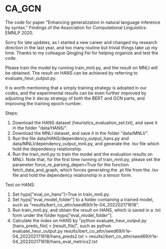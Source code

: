 # CA_GCN
The code for paper "Enhancing generalization in natural language inference by syntax." Findings of the Association for Computational Linguistics: EMNLP 2020. 

Sorry for late updates, as I started a new career and changed my research direction in the last year, and too many routine but trivial things take up my time. Thanks to my colleague Qingjing Fei for helping organize and test the code.

Please train the model by running train_mnli.py, and the result on MNLI will be obtained. The result on HANS can be achieved by referring to evaluate_heur_output.py. 

It is worth mentioning that a simply training strategy is adopted in our codes, and the experimental results can be even further improved by adjusting the lr decay strategy of both the BERT and GCN parts, and improving the training epoch number.  


Steps:
1. Download the HANS dataset (heuristics_evaluation_set.txt), and save it in the folder "data/HANS/". 
2. Download the MNLI dataset, and save it in the folder "data/MNLI/". 
3. Run the file data/HANS/dependency_output_hans.py and data/MNLI/dependency_output_mnli.py, and generate the .tsv file which hold the dependency relationship. 
4. Run the train_mnli.py to train the model and the evaluation results on MNLI. Note that, for the first time running of train_mnli.py, please set the parameter force_re_parsing_depen=True for the function fetch_data_and_graph, which forces generating the .pt file from the .tsv file and hold the dependency relationship in a tensor form. 

Test on HANS:
1. Set hyps["eval_on_hans"]=True in train_mnli.py. 
2. Set hyps["eval_model_folder"] to a folder containing a trained model, such as "results/bert_co_attn/seed69/lr1e-04_202202171618".
3. Run train_mnli.py, and obtain the result on HANS, which is saved in a .txt form under the folder hyps["eval_model_folder"]. 
4. Calculate the index on HANS by "python evaluate_heur_output.py [hans_preds_file] > [result_file]", such as 
python evaluate_heur_output.py results/bert_co_attn/seed69/lr1e-04_202202171618/hans_preds2.txt > results//bert_co_attn/seed69/lr1e-04_202202171618/hans_eval_metrics2.txt


